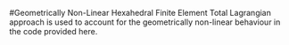 #Geometrically Non-Linear Hexahedral Finite Element
Total Lagrangian approach is used to account for the geometrically non-linear behaviour in the code provided here.
